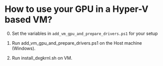 # How to use your GPU in a Hyper-V based VM?

0. Set the variables in `add_vm_gpu_and_prepare_drivers.ps1` for your setup

1. Run add_vm_gpu_and_prepare_drivers.ps1 on the Host machine (Windows).

2. Run install_dxgkrnl.sh on VM.


